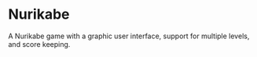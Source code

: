 # Nurikabe

A Nurikabe game with a graphic user interface, support for multiple levels, and score keeping.